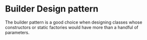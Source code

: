 # Builder Design pattern

The builder pattern is a good choice when designing classes whose constructors or static factories would have more than a handful of parameters.
